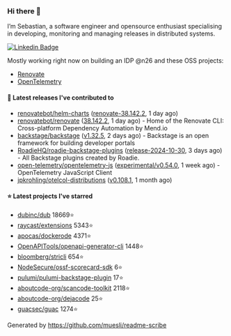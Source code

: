 ### Hi there 👋

I’m Sebastian, a software engineer and opensource enthusiast specialising in developing, monitoring and managing releases in distributed systems.    

[![Linkedin Badge](https://img.shields.io/badge/-LinkedIn-blue?style=flat&logo=Linkedin&logoColor=white&link=https://www.linkedin.com/in/sebastian-poxhofer/)](https://www.linkedin.com/in/sebastian-poxhofer/)

Mostly working right now on building an IDP @n26 and these OSS projects:
- [Renovate](https://github.com/renovatebot/renovate)
- [OpenTelemetry](https://github.com/open-telemetry)



#### 🚀 Latest releases I've contributed to

- [renovatebot/helm-charts](https://github.com/renovatebot/helm-charts) ([renovate-38.142.2](https://github.com/renovatebot/helm-charts/releases/tag/renovate-38.142.2), 1 day ago)
- [renovatebot/renovate](https://github.com/renovatebot/renovate) ([38.142.2](https://github.com/renovatebot/renovate/releases/tag/38.142.2), 1 day ago) - Home of the Renovate CLI: Cross-platform Dependency Automation by Mend.io
- [backstage/backstage](https://github.com/backstage/backstage) ([v1.32.5](https://github.com/backstage/backstage/releases/tag/v1.32.5), 2 days ago) - Backstage is an open framework for building developer portals
- [RoadieHQ/roadie-backstage-plugins](https://github.com/RoadieHQ/roadie-backstage-plugins) ([release-2024-10-30](https://github.com/RoadieHQ/roadie-backstage-plugins/releases/tag/release-2024-10-30), 3 days ago) - All Backstage plugins created by Roadie.
- [open-telemetry/opentelemetry-js](https://github.com/open-telemetry/opentelemetry-js) ([experimental/v0.54.0](https://github.com/open-telemetry/opentelemetry-js/releases/tag/experimental/v0.54.0), 1 week ago) - OpenTelemetry JavaScript Client
- [jpkrohling/otelcol-distributions](https://github.com/jpkrohling/otelcol-distributions) ([v0.108.1](https://github.com/jpkrohling/otelcol-distributions/releases/tag/v0.108.1), 1 month ago)

#### ⭐ Latest projects I've starred

- [dubinc/dub](https://github.com/dubinc/dub) 18669⭐
- [raycast/extensions](https://github.com/raycast/extensions) 5343⭐
- [apocas/dockerode](https://github.com/apocas/dockerode) 4371⭐
- [OpenAPITools/openapi-generator-cli](https://github.com/OpenAPITools/openapi-generator-cli) 1448⭐
- [bloomberg/stricli](https://github.com/bloomberg/stricli) 654⭐
- [NodeSecure/ossf-scorecard-sdk](https://github.com/NodeSecure/ossf-scorecard-sdk) 6⭐
- [pulumi/pulumi-backstage-plugin](https://github.com/pulumi/pulumi-backstage-plugin) 17⭐
- [aboutcode-org/scancode-toolkit](https://github.com/aboutcode-org/scancode-toolkit) 2118⭐
- [aboutcode-org/dejacode](https://github.com/aboutcode-org/dejacode) 25⭐
- [guacsec/guac](https://github.com/guacsec/guac) 1274⭐



Generated by https://github.com/muesli/readme-scribe

